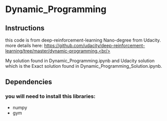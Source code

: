 # Dynamic_Programming

## Instructions
this code is from deep-reinforcement-learning Nano-degree from Udacity. more details here: https://github.com/udacity/deep-reinforcement-learning/tree/master/dynamic-programming.<br/>

My solution found in Dynamic_Programming.ipynb and Udacity  solution which is the Exact solution found in Dynamic_Programming_Solution.ipynb.<br/>

## Dependencies 
### you will need to install this libraries:
- numpy
- gym

